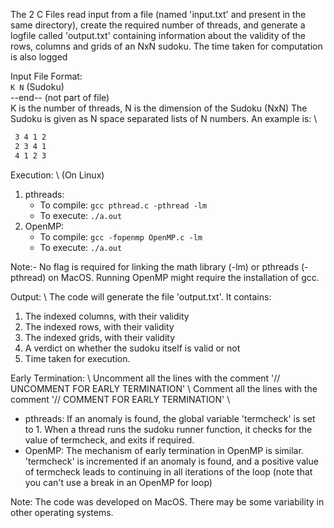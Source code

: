 <!-- Overview: -->
The 2 C Files read input from a file (named 'input.txt' and present in the same directory), create the required number of threads, and 
generate a logfile called 'output.txt' containing information about the validity of the rows, columns and grids of an NxN sudoku. The time taken for
computation is also logged


Input File Format: \
`K N` 
(Sudoku) \
--end-- (not part of file) \
K is the number of threads, N is the dimension of the Sudoku (NxN)
The Sudoku is given as N space separated lists of N numbers. An example is: \
``` 1 2 3 4 
 3 4 1 2 
 2 3 4 1 
 4 1 2 3 
 ```

Execution: \ 
(On Linux) 
1) pthreads:
    - To compile: `gcc pthread.c -pthread -lm`
    - To execute: `./a.out`
2) OpenMP:
    - To compile: `gcc -fopenmp OpenMP.c -lm`
    - To execute: `./a.out`

Note:- No flag is required for linking the math library (-lm) or pthreads (-pthread) on MacOS. Running OpenMP might require the 
installation of gcc.


Output: \ 
The code will generate the file 'output.txt'. It contains:
1) The indexed columns, with their validity
2) The indexed rows, with their validity
3) The indexed grids, with their validity
4) A verdict on whether the sudoku itself is valid or not
5) Time taken for execution.


Early Termination: \ 
Uncomment all the lines with the comment '// UNCOMMENT FOR EARLY TERMINATION' \ 
Comment all the lines with the comment '// COMMENT FOR EARLY TERMINATION' \ 

- pthreads: If an anomaly is found, the global variable 'termcheck' is set to 1. When a thread runs the sudoku runner function, it checks for the value of termcheck, and exits if required.
- OpenMP: The mechanism of early termination in OpenMP is similar. 'termcheck' is incremented if an anomaly is found, and a positive value of termcheck leads to continuing in all iterations of the loop (note that you can't use a break in an OpenMP for loop)

Note: The code was developed on MacOS. There may be some variability in other operating systems.